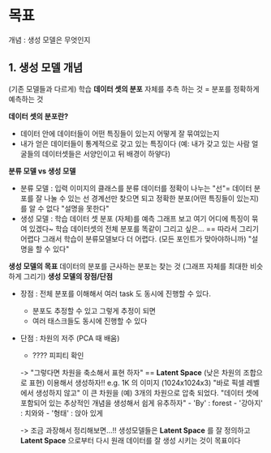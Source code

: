 # 목표
개념 : 생성 모델은 무엇인지


## 1. **생성 모델 개념**
(기존 모델들과 다르게) 학습 **데이터 셋의 분포** 자체를 추측 하는 것
= 분포를 정확하게 예측하는 것

**데이터 셋의 분포란?**
- 데이터 안에 데이터들이 어떤 특징들이 있는지 어떻게 잘 묶여있는지
- 내가 얻은 데이터들이 통계적으로 갖고 있는 특징이다 
  (예: 내가 갖고 있는 사람 얼굴들의 데이터셋들은 서양인이고 뒤 배경이 하얗다)


**분류 모델 vs 생성 모델**
- 분류 모델 : 입력 이미지의 클래스를 분류
		데이터를 정확이 나누는 "선"= 데이터 분포를 잘 나눌 수 있는 선
		경계선만 찾으면 되고
		정확한 분포(어떤 특징들이 있는지) 를 알 수 없다
		"설명을 못한다"
- 생성 모델 : 학습 데이터 셋 분포 (자체)를 예측
		그래프 보고 여기 어디에 특징이 묶여 있겠다~ 
		학습 데이터셋의 전체 분포를 똑같이 그리고 싶은... 
		== 따라서 그리기 어렵다 그래서 학습이 분류모델보다 더 어렵다. (모든 포인트가 맞아야하니까)
		"설명을 할 수 있다"

**생성 모델의 목표**
	 데이터의 분포를 근사하는 분포는 찾는 것 (그래프 자체를 최대한 비슷하게 그리기)
**생성 모델의 장점/단점**
-  장점 : 전체 분포를 이해해서 여러 task 도 동시에 진행할 수 있다.
	- 분포도 추정할 수 있고 그렇게 추정이 되면
	- 여러 태스크들도 동시에 진행할 수 있다
		  
- 단점 : 차원의 저주 (PCA 때 배움)
	- ???? 피피티 확인 
 
	-> "그렇다면 차원을 축소해서 표현 하자" == **Latent Space** (낮은 차원의 조합으로 표현) 이용해서 생성하자!! 
		e.g. 1K 의 이미지 (1024x1024x3)  "바로 픽셀 레벨에서 생성하지 않고" 이 큰 차원을
			(예) 3개의 차원으로 압축 되었다. "데이터 셋에 포함되어 있는 추상적인 개념을 생성해서 쉽게 유추하자"
				- 'By' : forest
				- '강아지' : 치와와
				- '형태' : 앉아 있게
		

	-> 조금 과장해서 정리해보면...!!
		생성모델들은 **Latent Space** 를 잘 정의하고 **Latent Space** 으로부터 다시 원래 데이터를 잘 생성 시키는 것이 목표이다